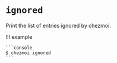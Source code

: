 # `ignored`

Print the list of entries ignored by chezmoi.

!!! example

    ```console
    $ chezmoi ignored
    ```
